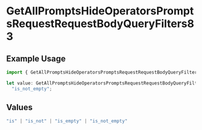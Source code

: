 # GetAllPromptsHideOperatorsPromptsRequestRequestBodyQueryFilters83

## Example Usage

```typescript
import { GetAllPromptsHideOperatorsPromptsRequestRequestBodyQueryFilters83 } from "@orq-ai/node/models/operations";

let value: GetAllPromptsHideOperatorsPromptsRequestRequestBodyQueryFilters83 =
  "is_not_empty";
```

## Values

```typescript
"is" | "is_not" | "is_empty" | "is_not_empty"
```